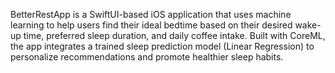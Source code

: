 BetterRestApp is a SwiftUI-based iOS application that uses machine learning to help users find their ideal bedtime based on their desired wake-up time, preferred sleep duration, and daily coffee intake. Built with CoreML, the app integrates a trained sleep prediction model (Linear Regression) to personalize recommendations and promote healthier sleep habits.
